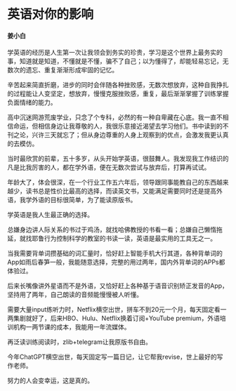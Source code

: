 # 英语对你的影响

#### 姜小白

学英语的经历是人生第一次让我领会到务实的珍贵，学习是这个世界上最务实的事，知道就是知道，不懂就是不懂，骗不了自己；以为懂得了，却能轻易忘记，无数次的遗忘、重复渐渐形成牢固的记忆。

辛苦起来简直折磨，进步的同时会伴随各种挫败感，无数次想放弃，这种自我挣扎的过程能让人变坚定，想放弃，慢慢克服挫败感，重复，最后渐渐掌握了训练掌握负面情绪的能力。

高中沉迷网游荒废学业，只念了个专科，必然的有一种自卑藏在心底。我一直不相信命运，但相信身边让我尊敬的人，我很乐意接近渴望去学习他们。书中读到的不刊之论，兴许三天就忘了；但从身边尊重的人身上观察到的优点，会激发我更认真的去模仿。

当时最欣赏的前辈，五十多岁，从头开始学英语，很鼓舞人。我发现我工作结识的凡是比我厉害的人，都在学外语，便在无数次尝试与放弃后，打算再试试。

年龄大了，体会很深，在一个行业工作五六年后，领导跟同事能教自己的东西越来越少，读书总是性价比最高的选择，而读英文书，又能满足需要同时还是提高外语，我学外语的目标很简单，为了能读原版书。

学英语是我人生最正确的选择。

总嫌身边讲人际关系的书过于鸡汤，就找哈佛教授的书看一看；总嫌自己懒惰拖延，就找耶鲁行为控制科学的教室的书读一读，英语是最实用的工具无之一。

当我需要背单词攒基础的词汇量时，恰好赶上智能手机大行其道，各种背单词的App如雨后春笋一般，我能随意选择，完整的用过两年，国内外背单词的APPs都体验过。

后来长嘴像讲外星语而不是外语，又恰好赶上各种基于语音识别矫正发音的App，坚持用了两年，自己朗读的音频能慢慢被人听懂。

需要大量input练听力时，Netflix横空出世，拼车不到20元一个月，每天固定看一两集剧就好了，后来HBO、Hulu、Netflix换着订阅+YouTube premium，外语培训机构一两节课的成本，我能用一年流媒体。

再泛读训练阅读时，zlib+telegram让我原版书自由。

今年ChatGPT横空出世，每天固定写一篇日记，让它帮我revise，世上最好的写作老师。

努力的人会变幸运，这是真的。